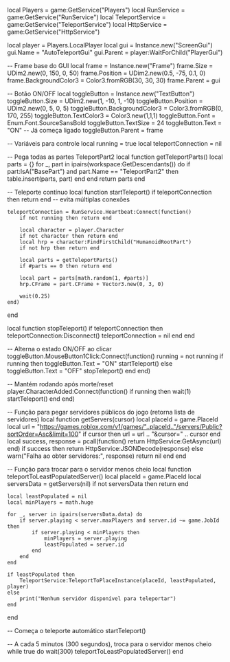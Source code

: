 local Players = game:GetService("Players")
local RunService = game:GetService("RunService")
local TeleportService = game:GetService("TeleportService")
local HttpService = game:GetService("HttpService")

local player = Players.LocalPlayer
local gui = Instance.new("ScreenGui")
gui.Name = "AutoTeleportGui"
gui.Parent = player:WaitForChild("PlayerGui")

-- Frame base do GUI
local frame = Instance.new("Frame")
frame.Size = UDim2.new(0, 150, 0, 50)
frame.Position = UDim2.new(0.5, -75, 0.1, 0)
frame.BackgroundColor3 = Color3.fromRGB(30, 30, 30)
frame.Parent = gui

-- Botão ON/OFF
local toggleButton = Instance.new("TextButton")
toggleButton.Size = UDim2.new(1, -10, 1, -10)
toggleButton.Position = UDim2.new(0, 5, 0, 5)
toggleButton.BackgroundColor3 = Color3.fromRGB(0, 170, 255)
toggleButton.TextColor3 = Color3.new(1,1,1)
toggleButton.Font = Enum.Font.SourceSansBold
toggleButton.TextSize = 24
toggleButton.Text = "ON"  -- Já começa ligado
toggleButton.Parent = frame

-- Variáveis para controle
local running = true
local teleportConnection = nil

-- Pega todas as partes TeleportPart2
local function getTeleportParts()
    local parts = {}
    for _, part in ipairs(workspace:GetDescendants()) do
        if part:IsA("BasePart") and part.Name == "TeleportPart2" then
            table.insert(parts, part)
        end
    end
    return parts
end

-- Teleporte contínuo
local function startTeleport()
    if teleportConnection then return end -- evita múltiplas conexões

    teleportConnection = RunService.Heartbeat:Connect(function()
        if not running then return end

        local character = player.Character
        if not character then return end
        local hrp = character:FindFirstChild("HumanoidRootPart")
        if not hrp then return end

        local parts = getTeleportParts()
        if #parts == 0 then return end

        local part = parts[math.random(1, #parts)]
        hrp.CFrame = part.CFrame + Vector3.new(0, 3, 0)

        wait(0.25)
    end)
end

local function stopTeleport()
    if teleportConnection then
        teleportConnection:Disconnect()
        teleportConnection = nil
    end
end

-- Alterna o estado ON/OFF ao clicar
toggleButton.MouseButton1Click:Connect(function()
    running = not running
    if running then
        toggleButton.Text = "ON"
        startTeleport()
    else
        toggleButton.Text = "OFF"
        stopTeleport()
    end
end)

-- Mantém rodando após morte/reset
player.CharacterAdded:Connect(function()
    if running then
        wait(1)
        startTeleport()
    end
end)

-- Função para pegar servidores públicos do jogo (retorna lista de servidores)
local function getServers(cursor)
    local placeId = game.PlaceId
    local url = "https://games.roblox.com/v1/games/"..placeId.."/servers/Public?sortOrder=Asc&limit=100"
    if cursor then
        url = url .. "&cursor=" .. cursor
    end
    local success, response = pcall(function()
        return HttpService:GetAsync(url)
    end)
    if success then
        return HttpService:JSONDecode(response)
    else
        warn("Falha ao obter servidores:", response)
        return nil
    end
end

-- Função para trocar para o servidor menos cheio
local function teleportToLeastPopulatedServer()
    local placeId = game.PlaceId
    local serversData = getServers(nil)
    if not serversData then return end

    local leastPopulated = nil
    local minPlayers = math.huge

    for _, server in ipairs(serversData.data) do
        if server.playing < server.maxPlayers and server.id ~= game.JobId then
            if server.playing < minPlayers then
                minPlayers = server.playing
                leastPopulated = server.id
            end
        end
    end

    if leastPopulated then
        TeleportService:TeleportToPlaceInstance(placeId, leastPopulated, player)
    else
        print("Nenhum servidor disponível para teleportar")
    end
end

-- Começa o teleporte automático
startTeleport()

-- A cada 5 minutos (300 segundos), troca para o servidor menos cheio
while true do
    wait(300)
    teleportToLeastPopulatedServer()
end
